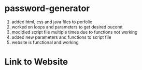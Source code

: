 # password-generator
1. added html, css and java files to porfolio
2. worked on loops and parameters to get desired oucomt
3. modidied script file multiple times due to functions not working
4. added new parameters and functions to script file
5. website is functional and working

# Link to Website
